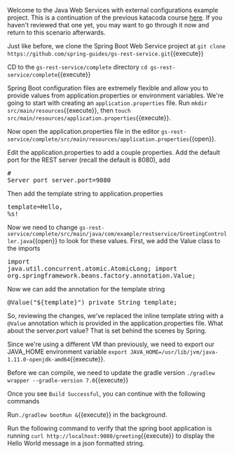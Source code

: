 Welcome to the Java Web Services with external configurations example project.  This is a continuation of the previous katacoda course [here](https://www.katacoda.com/ng-dloring/courses/java-ms/java-1).  If you haven't reviewed that one yet, you may want to go through it now and return to this scenario afterwards.

Just like before, we clone the Spring Boot Web Service project at `git clone https://github.com/spring-guides/gs-rest-service.git`{{execute}}

CD to the `gs-rest-service/complete` directory `cd gs-rest-service/complete`{{execute}}

Spring Boot configuration files are extremely flexible and allow you to provide values from application.properties or environment variables.  We're going to start with creating an `application.properties` file. Run `mkdir src/main/resources`{{execute}}, then `touch src/main/resources/application.properties`{{execute}}.

Now open the application.properties file in the editor `gs-rest-service/complete/src/main/resources/application.properties`{{open}}.

Edit the application.properties to add a couple properties.  Add the default port for the REST server (recall the default is 8080), add  <pre class="file" data-filename="gs-rest-service/complete/src/main/resources/application.properties" data-target="prepend"># Server port
server.port=9080</pre> 

Then add the template string to application.properties <pre class="file" data-filename="gs-rest-service/complete/src/main/resources/application.properties" data-target="append">template=Hello, %s!</pre>

Now we need to change `gs-rest-service/complete/src/main/java/com/example/restservice/GreetingController.java`{{open}} to look for these values.  First, we add the Value class to the imports <pre class="file" data-filename="gs-rest-service/complete/src/main/java/com/example/restservice/GreetingController.java" data-target="insert" data-marker="import java.util.concurrent.atomic.AtomicLong;">import java.util.concurrent.atomic.AtomicLong;
import org.springframework.beans.factory.annotation.Value;
</pre>

Now we can add the annotation for the template string <pre class="file" data-filename="gs-rest-service/complete/src/main/java/com/example/restservice/GreetingController.java" data-target="insert" data-marker="	private static final String template = &#x22;Hello, &#x25s&#x21&#x22;;">	@Value("${template}")
	private String template;
</pre>

So, reviewing the changes, we've replaced the inline template string with a `@Value` annotation which is provided in the application.properties file.  What about the server.port value?  That is set behind the scenes by Spring.

Since we're using a different VM than previously, we need to export our JAVA_HOME environment variable `export JAVA_HOME=/usr/lib/jvm/java-1.11.0-openjdk-amd64`{{execute}}.

Before we can compile, we need to update the gradle version `./gradlew wrapper --gradle-version 7.0`{{execute}}

Once you see `Build Successful`, you can continue with the following commands

Run`./gradlew bootRun &`{{execute}} in the background.

Run the following command to verify that the spring boot application is running `curl http://localhost:9080/greeting`{{execute}} to display the Hello World message in a json formatted string.


